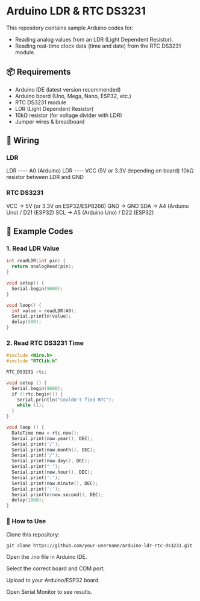 # Arduino LDR & RTC DS3231

This repository contains sample Arduino codes for:
- Reading analog values from an LDR (Light Dependent Resistor).
- Reading real-time clock data (time and date) from the RTC DS3231 module.

## 📦 Requirements
- Arduino IDE (latest version recommended)
- Arduino board (Uno, Mega, Nano, ESP32, etc.)
- RTC DS3231 module
- LDR (Light Dependent Resistor)
- 10kΩ resistor (for voltage divider with LDR)
- Jumper wires & breadboard

## 🔌 Wiring

### LDR
LDR ---- A0 (Arduino)
LDR ---- VCC (5V or 3.3V depending on board)
10kΩ resistor between LDR and GND

### RTC DS3231
VCC → 5V (or 3.3V on ESP32/ESP8266)
GND → GND
SDA → A4 (Arduino Uno) / D21 (ESP32)
SCL → A5 (Arduino Uno) / D22 (ESP32)

## 📜 Example Codes

### 1. Read LDR Value
```cpp
int readLDR(int pin) {
  return analogRead(pin);
}

void setup() {
  Serial.begin(9600);
}

void loop() {
  int value = readLDR(A0);
  Serial.println(value);
  delay(500);
}
```

### 2. Read RTC DS3231 Time
```cpp
#include <Wire.h>
#include "RTClib.h"

RTC_DS3231 rtc;

void setup () {
  Serial.begin(9600);
  if (!rtc.begin()) {
    Serial.println("Couldn't find RTC");
    while (1);
  }
}

void loop () {
  DateTime now = rtc.now();
  Serial.print(now.year(), DEC);
  Serial.print('/');
  Serial.print(now.month(), DEC);
  Serial.print('/');
  Serial.print(now.day(), DEC);
  Serial.print(" ");
  Serial.print(now.hour(), DEC);
  Serial.print(':');
  Serial.print(now.minute(), DEC);
  Serial.print(':');
  Serial.println(now.second(), DEC);
  delay(1000);
}
```

### 🚀 How to Use

Clone this repository:
```
git clone https://github.com/your-username/arduino-ldr-rtc-ds3231.git
```
Open the .ino file in Arduino IDE.

Select the correct board and COM port.

Upload to your Arduino/ESP32 board.

Open Serial Monitor to see results.
